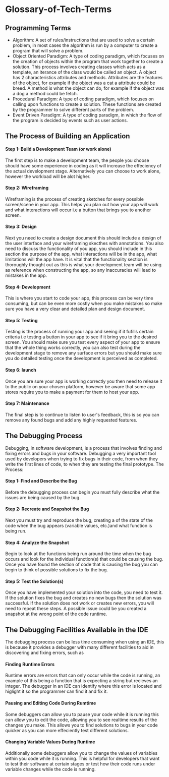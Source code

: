 # Glossary-of-Tech-Terms
## Programming Terms ##
* Algorithm: A set of rules/instructions that are used to solve a certain problem, in most cases the algorithm is run by a computer to create a program that will solve a problem.
* Object Oriented Paradigm: A type of coding paradigm, which focuses on the creation of objects within the program that work together to create a solution. This process involves creating classes which acts as a template, an iterance of the class would be called an object. A object has 2 characteristics attributes and methods. Attributes are the features of the object, for example if the object was a cat a attribute could be breed. A method is what the object can do, for example if the object was a dog a method could be fetch.
* Procedural Paradigm: A type of coding paradigm, which focuses on calling upon functions to create a solution. These functions are created by the programmer to solve different parts of the problem.
* Event Driven Paradigm: A type of coding paradigm, in which the flow of the program is decided by events such as user actions.
## The Process of Building an Application
#### Step 1: Build a Development Team (or work alone)
The first step is to make a development team, the people you choose should have some experience in coding as it will increase the effeciency of the actual development stage. Alternatively you can choose to work alone, however the workload will be alot higher.
#### Step 2: Wireframing
Wireframing is the process of creating sketches for every possible screen/scene in your app. This helps you plan out how your app will work and what interactions will occur i.e a button that brings you to another screen.
#### Step 3: Design
Next you need to create a design document this should include a design of the user interface and your wireframing skecthes with annotations. You also need to discuss the functionality of you app, you should include in this section the purpose of the app, what interactions will be in the app, what limitations will the app have. It is vital that the functionality section is thoroughly thought out as this is what your development team will be using as reference when constructing the app, so any inaccuracies will lead to mistakes in the app.
#### Step 4: Development
This is where you start to code your app, this process can be very time consuming, but can be even more costly when you make mistakes so make sure you have a very clear and detailed plan and design document.
#### Step 5: Testing
Testing is the process of running your app and seeing if it fufills certain criteria i.e testing a button in your app to see if it bring you to the desired screen. You should make sure you test every aspect of your app to ensure that the whole thing works correctly, you can also test during the development stage to remove any surface errors but you should make sure you do detailed testing once the development is perceived as completed.
#### Step 6: launch
Once you are sure your app is working correctly you then need to release it to the public on your chosen platform, however be aware that some app stores require you to make a payment for them to host your app.
#### Step 7: Maintenance
The final step is to continue to listen to user's feedback, this is so you can remove any found bugs and add any highly requested features.
## The Debugging Process
Debugging, in software development, is a process that involves finding and fixing errors and bugs in your software. Debugging a very important tool used by developers when trying to fix bugs in their code, from when they write the first lines of code, to when they are testing the final prototype.
The Process:
#### Step 1: Find and Describe the Bug
Before the debugging process can begin you must fully describe what the issues are being caused by the bug.
#### Step 2: Recreate and Snapshot the Bug
Next you must try and reproduce the bug, creating a  of the state of the code when the bug appears (variable values, etc.)and what function is being run.
#### Step 4: Analyze the Snapshot
Begin to look at the functions being run around the time when the bug occurs and look for the individual function(s) that could be causing the bug. Once you have found the section of code that is causing the bug you can begin to think of possible solutions to fix the bug.
#### Step 5: Test the Solution(s)
Once you have implemented your solution into the code, you need to test it. If the solution fixes the bug and creates no new bugs then the solution was successful. If the solution does not work or creates new errors, you will need to repeat these steps. A possible issue could be you created a snapshot at the wrong point of the code runtime.
## The Debugging Facilities Available in the IDE
The debugging process can be less time consuming when using an IDE, this is because it provides a debugger with many different facilities to aid in discovering and fixing errors, such as
#### Finding Runtime Errors
Runtime errors are errors that can only occur while the code is running, an example of this being a function that is expecting a string but recieves an integer. The debugger in an IDE can identify where this error is located and higlight it so the programmer can find it and fix it.
#### Pausing and Editing Code During Rumtime
Some debuggers can allow you to pause your code while it is running this can allow you to edit the code, allowing you to see realtime results of the changes you make. This allows you to find solutions to bugs in your code quicker as you can more effeciently test different solutions.
#### Changing Variable Values During Runtime
Additionally some debuggers allow you to change the values of variables within you code while it is running. This is helpful for developers that want to test their software at certain stages or test how their code runs under variable changes while the code is running. 
